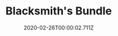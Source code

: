 ---
templateKey: blog-post
featuredpost: false
date: 2020-02-26T00:00:02.711Z
featuredimage: /img/Blacksmith's_Bundle.png
title: Blacksmith's Bundle
description: Boiler Room
count: 3 out of 3
reward: Furnace (1)
tags:
  - Copper Bar
  - Iron Bar
  - Gold Bar
  - bundles
  - Boiler Room
---